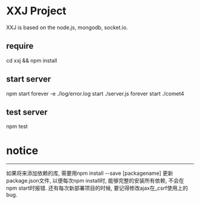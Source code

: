 XXJ Project
================

XXJ is based on the node.js, mongodb, socket.io.

require
--------
cd xxj && npm install


start server
-----------
npm start
forever -e ./log/error.log start ./server.js
forever start ./comet4

test server
--------------
npm test

# notice
--------------
如果将来添加依赖的库, 需要用npm install --save [packagename] 更新package.json文件, 以便每次npm install时, 能够完整的安装所有依赖, 不会在npm start时报错.
还有每次新部署项目的时候, 要记得修改ajax在_csrf使用上的bug.
